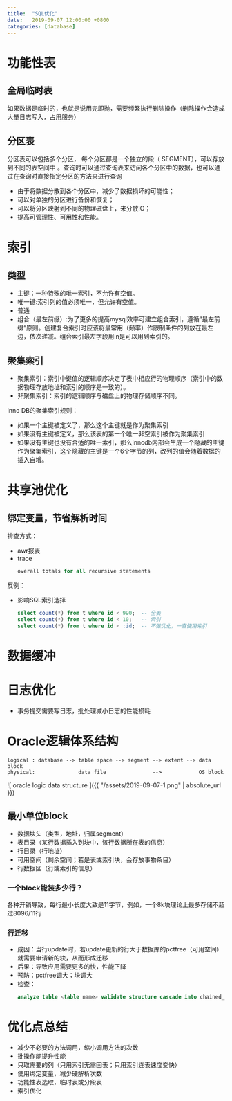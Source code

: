 ```yaml
---
title:  "SQL优化"
date:   2019-09-07 12:00:00 +0800
categories: [database]
---
```


# 功能性表

## 全局临时表

如果数据是临时的，也就是说用完即抛，需要频繁执行删除操作（删除操作会造成大量日志写入，占用服务） 

## 分区表

分区表可以包括多个分区， 每个分区都是一个独立的段（ SEGMENT），可以存放到不同的表空间中 。查询时可以通过查询表来访问各个分区中的数据，也可以通过在查询时直接指定分区的方法来进行查询

* 由于将数据分散到各个分区中，减少了数据损坏的可能性；
* 可以对单独的分区进行备份和恢复；
* 可以将分区映射到不同的物理磁盘上，来分散IO；
* 提高可管理性、可用性和性能。

# 索引

## 类型

* 主键：一种特殊的唯一索引，不允许有空值。
* 唯一键:索引列的值必须唯一，但允许有空值。
* 普通
* 组合（最左前缀）:为了更多的提高mysql效率可建立组合索引，遵循”最左前缀“原则。创建复合索引时应该将最常用（频率）作限制条件的列放在最左边，依次递减。组合索引最左字段用in是可以用到索引的。

<!--more-->

## 聚集索引

* 聚集索引：索引中键值的逻辑顺序决定了表中相应行的物理顺序（索引中的数据物理存放地址和索引的顺序是一致的）。
* 非聚集索引：索引的逻辑顺序与磁盘上的物理存储顺序不同。
  
Inno DB的聚集索引规则：

* 如果一个主键被定义了，那么这个主键就是作为聚集索引
* 如果没有主键被定义，那么该表的第一个唯一非空索引被作为聚集索引
* 如果没有主键也没有合适的唯一索引，那么innodb内部会生成一个隐藏的主键作为聚集索引，这个隐藏的主键是一个6个字节的列，改列的值会随着数据的插入自增。

# 共享池优化

## 绑定变量，节省解析时间

排查方式：
* awr报表
* trace
  ```sql
  overall totals for all recursive statements
  ```

反例：

* 影响SQL索引选择
  ``` sql
  select count(*) from t where id < 990;  -- 全表
  select count(*) from t where id < 10;   -- 索引
  select count(*) from t where id < :id;  -- 不做优化，一直使用索引
  ```

# 数据缓冲

# 日志优化

* 事务提交需要写日志，批处理减小日志的性能损耗

# Oracle逻辑体系结构

```
logical : database --> table space --> segment --> extent --> data block
physical:              data file               -->            OS block
```

![ oracle logic data structure ]({{ "/assets/2019-09-07-1.png" | absolute_url }})

## 最小单位block

* 数据块头（类型，地址，归属segment）
* 表目录（某行数据插入到块中，该行数据所在表的信息）
* 行目录（行地址）
* 可用空间（剩余空间；若是表或索引块，会存放事物条目）
* 行数据区（行或索引的信息）
  
### 一个block能装多少行？

各种开销导致，每行最小长度大致是11字节，例如，一个8k块理论上最多存储不超过8096/11行

### 行迁移

* 成因：当行update时，若update更新的行大于数据库的pctfree（可用空间）就需要申请新的块，从而形成迁移
* 后果：导致应用需要更多的快，性能下降
* 预防：pctfree调大；块调大
* 检查：
  ```sql
  analyze table <table name> validate structure cascade into chained_rows
  ```

# 优化点总结

* 减少不必要的方法调用，缩小调用方法的次数
* 批操作能提升性能
* 只取需要的列（只用索引无需回表；只用索引连表速度变快）
* 使用绑定变量，减少硬解析次数
* 功能性表选取，临时表或分段表
* 索引优化

